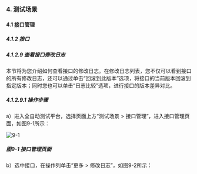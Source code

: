 ### 4. 测试场景

#### 4.1 接口管理

##### 4.1.2 接口

##### 4.1.2.9 查看接口修改日志

本节将为您介绍如何查看接口的修改日志。在修改日志列表，您不仅可以看到接口的所有修改日志，还可以通过单击“回滚到此版本”选项，将接口的当前版本回滚到指定版本；同时您也可以单击“日志比较”选项，进行接口的版本差异对比。

##### 4.1.2.9.1 操作步骤

a）进入全自动测试平台，选择页面上方“测试场景 > 接口管理”，进入接口管理页面，如图9-1所示：

![9-1](https://www.feisuanyz.com/fstest/cscj/jkgl/jiekou_log_1.png)

##### 图9-1 接口管理页面

b）选中接口，在操作列单击“更多 > 修改日志”，如图9-2所示：
